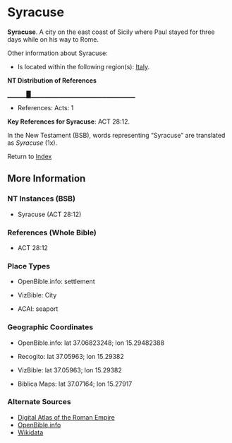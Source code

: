 # Syracuse
**Syracuse**. 
A city on the east coast of Sicily where Paul stayed for three days while on his way to Rome. 




Other information about Syracuse:


* Is located within the following region(s): 
[Italy](Italy.md). 


**NT Distribution of References**

▁▁▁▁█▁▁▁▁▁▁▁▁▁▁▁▁▁▁▁▁▁▁▁▁▁▁
* References: Acts: 1



**Key References for Syracuse**: 
ACT 28:12. 




In the New Testament (BSB), words representing “Syracuse” are translated as 
*Syracuse* (1x). 


Return to [Index](00-Index.md)

## More Information

### NT Instances (BSB)

* Syracuse (ACT 28:12)



### References (Whole Bible)

* ACT 28:12


### Place Types

* OpenBible.info: settlement

* VizBible: City

* ACAI: seaport



### Geographic Coordinates

* OpenBible.info: lat 37.06823248; lon 15.29482388

* Recogito: lat 37.05963; lon 15.29382

* VizBible: lat 37.05963; lon 15.29382

* Biblica Maps: lat 37.07164; lon 15.27917



### Alternate Sources

* [Digital Atlas of the Roman Empire](https://imperium.ahlfeldt.se/places/16570)
* [OpenBible.info](https://www.openbible.info/geo/ancient/a1e3697)
* [Wikidata](http://www.wikidata.org/entity/Q13670)



